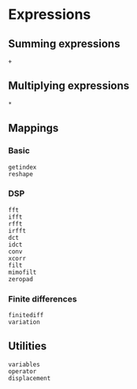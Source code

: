 # Expressions

## Summing expressions

```@docs
+
```

## Multiplying expressions

```@docs
*
```

## Mappings

### Basic
```@docs
getindex
reshape
```

### DSP
```@docs
fft
ifft
rfft
irfft
dct
idct
conv
xcorr
filt
mimofilt
zeropad
```

### Finite differences
```@docs
finitediff
variation
```

## Utilities

```@docs
variables
operator
displacement
```
